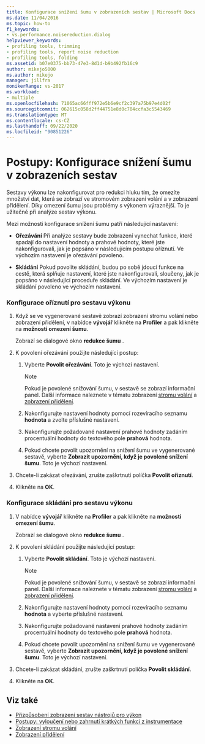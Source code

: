 ```yaml
---
title: Konfigurace snížení šumu v zobrazeních sestav | Microsoft Docs
ms.date: 11/04/2016
ms.topic: how-to
f1_keywords:
- vs.performance.noisereduction.dialog
helpviewer_keywords:
- profiling tools, trimming
- profiling tools, report noise reduction
- profiling tools, folding
ms.assetid: b07e0375-bb73-47e3-8d1d-b9b492fb16c9
author: mikejo5000
ms.author: mikejo
manager: jillfra
monikerRange: vs-2017
ms.workload:
- multiple
ms.openlocfilehash: 71065ac66fff972e5b6e9cf2c397a75b97e4d02f
ms.sourcegitcommit: 062615c058d2ff44751e8d0c704ccfa3c5543469
ms.translationtype: MT
ms.contentlocale: cs-CZ
ms.lasthandoff: 09/22/2020
ms.locfileid: "90851226"
---
```

# <a name="how-to-configure-noise-reduction-in-report-views"></a>Postupy: Konfigurace snížení šumu v zobrazeních sestav
Sestavy výkonu lze nakonfigurovat pro redukci hluku tím, že omezíte množství dat, která se zobrazí ve stromovém zobrazení volání a v zobrazení přidělení. Díky omezení šumu jsou problémy s výkonem výraznější. To je užitečné při analýze sestav výkonu.

 Mezi možnosti konfigurace snížení šumu patří následující nastavení:

- **Ořezávání** Při analýze sestavy bude zobrazení vynechat funkce, které spadají do nastavení hodnoty a prahové hodnoty, které jste nakonfigurovali, jak je popsáno v následujícím postupu oříznutí. Ve výchozím nastavení je ořezávání povoleno.

- **Skládání** Pokud povolíte skládání, budou po sobě jdoucí funkce na cestě, která splňuje nastavení, které jste nakonfigurovali, sloučeny, jak je popsáno v následující proceduře skládání. Ve výchozím nastavení je skládání povoleno ve výchozím nastavení.

### <a name="to-configure-trimming-for-a-performance-report"></a>Konfigurace oříznutí pro sestavu výkonu

1. Když se ve vygenerované sestavě zobrazí zobrazení stromu volání nebo zobrazení přidělení, v nabídce **vývojář** klikněte na **Profiler** a pak klikněte na **možnosti omezení šumu**.

     Zobrazí se dialogové okno **redukce šumu** .

2. K povolení ořezávání použijte následující postup:

    1. Vyberte **Povolit ořezávání**. Toto je výchozí nastavení.

        > [!NOTE]
        > Pokud je povolené snižování šumu, v sestavě se zobrazí informační panel. Další informace naleznete v tématu zobrazení [stromu volání](../profiling/call-tree-view.md) a [zobrazení přidělení](../profiling/dotnet-memory-allocations-view.md).

    2. Nakonfigurujte nastavení hodnoty pomocí rozevíracího seznamu **hodnota** a zvolte příslušné nastavení.

    3. Nakonfigurujte požadované nastavení prahové hodnoty zadáním procentuální hodnoty do textového pole **prahová** hodnota.

    4. Pokud chcete povolit upozornění na snížení šumu ve vygenerované sestavě, vyberte **Zobrazit upozornění, když je povolené snížení šumu**. Toto je výchozí nastavení.

3. Chcete-li zakázat ořezávání, zrušte zaškrtnutí políčka **Povolit oříznutí**.

4. Klikněte na **OK**.

### <a name="to-configure-folding-for-a-performance-report"></a>Konfigurace skládání pro sestavu výkonu

1. V nabídce **vývojář** klikněte na **Profiler** a pak klikněte na **možnosti omezení šumu**.

     Zobrazí se dialogové okno **redukce šumu** .

2. K povolení skládání použijte následující postup:

    1. Vyberte **Povolit skládání**. Toto je výchozí nastavení.

        > [!NOTE]
        > Pokud je povolené snižování šumu, v sestavě se zobrazí informační panel. Další informace naleznete v tématu zobrazení [stromu volání](../profiling/call-tree-view.md) a [zobrazení přidělení](../profiling/dotnet-memory-allocations-view.md).

    2. Nakonfigurujte nastavení hodnoty pomocí rozevíracího seznamu **hodnota** a vyberte příslušné nastavení.

    3. Nakonfigurujte požadované nastavení prahové hodnoty zadáním procentuální hodnoty do textového pole **prahová** hodnota.

    4. Pokud chcete povolit upozornění na snížení šumu ve vygenerované sestavě, vyberte **Zobrazit upozornění, když je povolené snížení šumu**. Toto je výchozí nastavení.

3. Chcete-li zakázat skládání, zrušte zaškrtnutí políčka **Povolit skládání**.

4. Klikněte na **OK**.

## <a name="see-also"></a>Viz také
- [Přizpůsobení zobrazení sestav nástrojů pro výkon](../profiling/customizing-performance-tools-report-views.md)
- [Postupy: vyloučení nebo zahrnutí krátkých funkcí z instrumentace](../profiling/how-to-exclude-or-include-short-functions-from-instrumentation.md)
- [Zobrazení stromu volání](../profiling/call-tree-view.md)
- [Zobrazení přidělení](../profiling/dotnet-memory-allocations-view.md)

